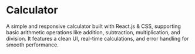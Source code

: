 # Calculator
A simple and responsive calculator built with React.js &amp; CSS, supporting basic arithmetic operations like addition, subtraction, multiplication, and division. It features a clean UI, real-time calculations, and error handling for smooth performance.
